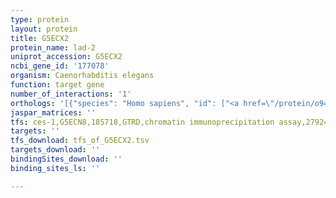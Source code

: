 ```yaml
---
type: protein
layout: protein
title: G5ECX2
protein_name: lad-2
uniprot_accession: G5ECX2
ncbi_gene_id: '177078'
organism: Caenorhabditis elegans
function: target gene
number_of_interactions: '1'
orthologs: '[{"species": "Homo sapiens", "id": ["<a href=\"/protein/o94856\">O94856</a>", "<a href=\"/protein/o00533\">O00533</a>", "<a href=\"/protein/p32004\">P32004</a>"]}, {"species": "Mus musculus", "id": ["A0A087WPX3"]}, {"species": "Rattus norvegicus", "id": ["D3ZNW5", "M0RC17", "A0A0G2K3Q5", "A0A0G2KA95"]}, {"species": "Drosophila melanogaster", "id": ["<a href=\"/protein/p20241\">P20241</a>"]}, {"species": "Danio rerio", "id": ["<a href=\"/protein/f1r5a9\">F1R5A9</a>", "<a href=\"/protein/f1r9x3\">F1R9X3</a>"]}]'
jaspar_matrices: ''
tfs: ces-1,G5ECN8,185718,GTRD,chromatin immunoprecipitation assay,27924024%5Buid%5D,No
targets: ''
tfs_download: tfs_of_G5ECX2.tsv
targets_download: ''
bindingSites_download: ''
binding_sites_ls: ''

---
```

